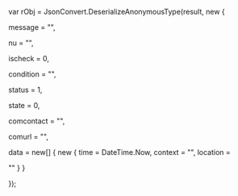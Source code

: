 var rObj = JsonConvert.DeserializeAnonymousType(result, new {

message = \"\",

nu = \"\",

ischeck = 0,

condition = \"\",

status = 1,

state = 0,

comcontact = \"\",

comurl = \"\",

data = new\[\] { new { time = DateTime.Now, context = \"\", location =

\"\" } }

});


